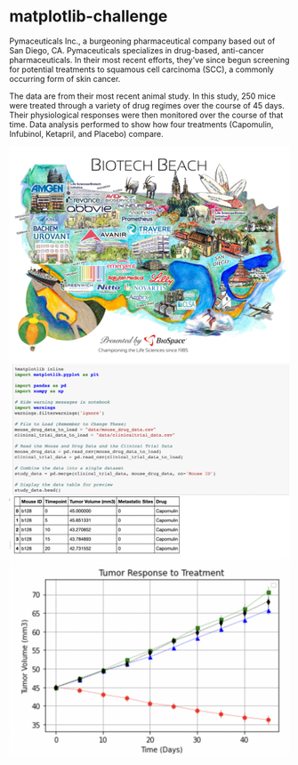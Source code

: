 # matplotlib-challenge



Pymaceuticals Inc., a burgeoning pharmaceutical company based out of San Diego, CA. Pymaceuticals specializes in drug-based, anti-cancer pharmaceuticals. In their most recent efforts, they've since begun screening for potential treatments to squamous cell carcinoma (SCC), a commonly occurring form of skin cancer.

The data are from their most recent animal study. In this study, 250 mice were treated through a variety of drug regimes over the course of 45 days. Their physiological responses were then monitored over the course of that time.  Data analysis performed to show how four treatments (Capomulin, Infubinol, Ketapril, and Placebo) compare.


<img src="/images/BiotechBeach.webp">

<img src="/images/trial_data.png">

<img src="/images/response_graph.png">



